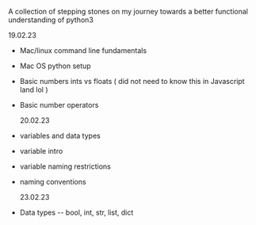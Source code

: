 A collection of stepping stones on my journey towards a better functional understanding of python3

19.02.23

- Mac/linux command line fundamentals
- Mac OS python setup
- Basic numbers ints vs floats ( did not need to know this in Javascript land lol )
- Basic number operators

  20.02.23

- variables and data types
- variable intro
- variable naming restrictions
- naming conventions

  23.02.23

- Data types -- bool, int, str, list, dict
